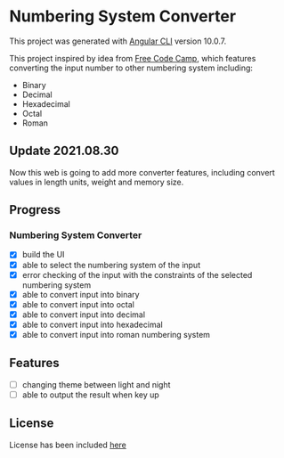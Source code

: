 # Numbering System Converter

This project was generated with [Angular CLI](https://github.com/angular/angular-cli) version 10.0.7.

This project inspired by idea from [Free Code Camp](https://medium.com/free-code-camp/here-are-some-app-ideas-you-can-build-to-level-up-your-coding-skills-39618291f672), which features converting the input number to other numbering system including:
- Binary
- Decimal
- Hexadecimal
- Octal
- Roman

## Update 2021.08.30
Now this web is going to add more converter features, including convert values in length units, weight and memory size.

## Progress
### Numbering System Converter
- [x] build the UI
- [x] able to select the numbering system of the input
- [x] error checking of the input with the constraints of the selected numbering system
- [x] able to convert input into binary
- [x] able to convert input into octal
- [x] able to convert input into decimal
- [x] able to convert input into hexadecimal
- [x] able to convert input into roman numbering system

## Features
- [ ] changing theme between light and night
- [ ] able to output the result when key up

## License
License has been included [here](./LICENSE)
